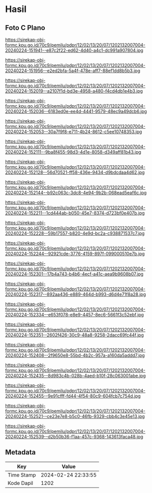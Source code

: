 # Hasil

## Foto C Plano

https://sirekap-obj-formc.kpu.go.id/70c9/pemilu/pdpr/12/02/13/20/07/1202132007004-20240224-151941--e87c2f22-ed62-4d40-a4c1-dc991a907804.jpg

https://sirekap-obj-formc.kpu.go.id/70c9/pemilu/pdpr/12/02/13/20/07/1202132007004-20240224-151956--e2ed2bfa-5a4f-478e-aff7-88ef1dd8b5b3.jpg

https://sirekap-obj-formc.kpu.go.id/70c9/pemilu/pdpr/12/02/13/20/07/1202132007004-20240224-152019--a2107f1d-bd3e-4958-a480-f4cd4db1e4b3.jpg

https://sirekap-obj-formc.kpu.go.id/70c9/pemilu/pdpr/12/02/13/20/07/1202132007004-20240224-152036--6183ed0e-ee4d-4441-9579-48ec9a49dcb6.jpg

https://sirekap-obj-formc.kpu.go.id/70c9/pemilu/pdpr/12/02/13/20/07/1202132007004-20240224-152053--30a7f9f8-e711-4b24-8612-c5ee10748353.jpg

https://sirekap-obj-formc.kpu.go.id/70c9/pemilu/pdpr/12/02/13/20/07/1202132007004-20240224-152111--9ba8f455-98d3-4d1e-8058-d349aff81b43.jpg

https://sirekap-obj-formc.kpu.go.id/70c9/pemilu/pdpr/12/02/13/20/07/1202132007004-20240224-152128--56d70521-ff58-436e-9434-d9bdcdaa4d62.jpg

https://sirekap-obj-formc.kpu.go.id/70c9/pemilu/pdpr/12/02/13/20/07/1202132007004-20240224-152144--b92c063c-3dc8-4e94-9b2b-068ead5eaf6c.jpg

https://sirekap-obj-formc.kpu.go.id/70c9/pemilu/pdpr/12/02/13/20/07/1202132007004-20240224-152211--1cd444ab-b050-45e7-8374-d723bf0e407b.jpg

https://sirekap-obj-formc.kpu.go.id/70c9/pemilu/pdpr/12/02/13/20/07/1202132007004-20240224-152228--59b17557-b820-4e9d-bc2a-c938871537c7.jpg

https://sirekap-obj-formc.kpu.go.id/70c9/pemilu/pdpr/12/02/13/20/07/1202132007004-20240224-152244--92921cde-3776-4159-897f-099000510e7b.jpg

https://sirekap-obj-formc.kpu.go.id/70c9/pemilu/pdpr/12/02/13/20/07/1202132007004-20240224-152301--17b4a743-b4b6-4ecf-a41c-aea9b9608b07.jpg

https://sirekap-obj-formc.kpu.go.id/70c9/pemilu/pdpr/12/02/13/20/07/1202132007004-20240224-152317--892aa436-e889-464d-b993-d6d4e71f8a28.jpg

https://sirekap-obj-formc.kpu.go.id/70c9/pemilu/pdpr/12/02/13/20/07/1202132007004-20240224-152334--e653f078-e8e9-4457-8ec6-5661f3c52ebf.jpg

https://sirekap-obj-formc.kpu.go.id/70c9/pemilu/pdpr/12/02/13/20/07/1202132007004-20240224-152351--2602f426-30c9-48a8-9258-2dacc69fc44f.jpg

https://sirekap-obj-formc.kpu.go.id/70c9/pemilu/pdpr/12/02/13/20/07/1202132007004-20240224-152408--2f9650e8-55bd-4b2c-957a-a160da5addd7.jpg

https://sirekap-obj-formc.kpu.go.id/70c9/pemilu/pdpr/12/02/13/20/07/1202132007004-20240224-152435--8d983c4b-028b-4aed-b10f-28c063001abe.jpg

https://sirekap-obj-formc.kpu.go.id/70c9/pemilu/pdpr/12/02/13/20/07/1202132007004-20240224-152455--9e91cfff-fd44-4f54-80c9-604fcb7c754d.jpg

https://sirekap-obj-formc.kpu.go.id/70c9/pemilu/pdpr/12/02/13/20/07/1202132007004-20240224-152521--ce23e7e8-b5c0-46fb-9329-cbb4c3e45e13.jpg

https://sirekap-obj-formc.kpu.go.id/70c9/pemilu/pdpr/12/02/13/20/07/1202132007004-20240224-152539--d2b50b36-f1aa-457c-9368-143613faca48.jpg


## Metadata

| Key        | Value               |
| ---------- | ------------------- |
| Time Stamp | 2024-02-24 22:33:55 |
| Kode Dapil | 1202                |



